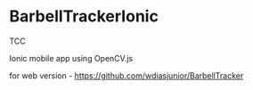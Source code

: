 # BarbellTrackerIonic

TCC 

Ionic mobile app using OpenCV.js 

for web version - https://github.com/wdiasjunior/BarbellTracker

